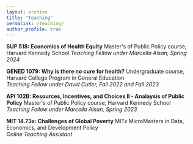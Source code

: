 ```yaml
---
layout: archive
title: "Teaching"
permalink: /teaching/
author_profile: true
---
```


**SUP 518: Economics of Health Equity** Master's of Public Policy course, Harvard Kennedy School
*Teaching Fellow under Marcella Alsan, Spring 2024* 

**GENED 1079: Why is there no cure for health?** Undergraduate course, Harvard College Program in General Education  
*Teaching Fellow under David Cutler, Fall 2022 and Fall 2023*

**API 102B: Resources, Incentives, and Choices II - Analaysis of Public Policy** Master's of Public Policy course, Harvard Kennedy School  
*Teaching Fellow under Marcella Alsan, Spring 2023*

**MIT 14.73x: Challenges of Global Poverty** MITx MicroMasters in Data, Economics, and Development Policy  
*Online Teaching Assistant*